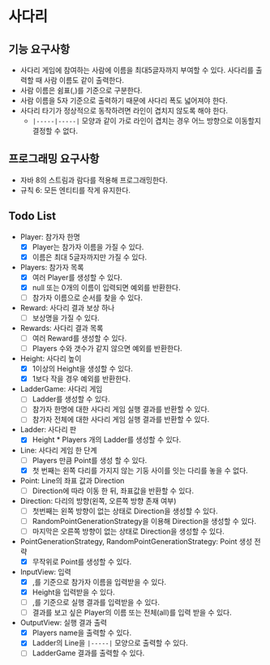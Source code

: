 # 사다리

## 기능 요구사항

- 사다리 게임에 참여하는 사람에 이름을 최대5글자까지 부여할 수 있다. 사다리를 출력할 때 사람 이름도 같이 출력한다.
- 사람 이름은 쉼표(,)를 기준으로 구분한다.
- 사람 이름을 5자 기준으로 출력하기 때문에 사다리 폭도 넓어져야 한다.
- 사다리 타기가 정상적으로 동작하려면 라인이 겹치지 않도록 해야 한다.
    - `|-----|-----|` 모양과 같이 가로 라인이 겹치는 경우 어느 방향으로 이동할지 결정할 수 없다.

## 프로그래밍 요구사항

- 자바 8의 스트림과 람다를 적용해 프로그래밍한다.
- 규칙 6: 모든 엔티티를 작게 유지한다.

## Todo List

- Player: 참가자 한명
    - [X] Player는 참가자 이름을 가질 수 있다.
    - [X] 이름은 최대 5글자까지만 가질 수 있다.

- Players: 참가자 목록
    - [X] 여러 Player를 생성할 수 있다.
    - [X] null 또는 0개의 이름이 입력되면 예외를 반환한다.
    - [ ] 참가자 이름으로 순서를 찾을 수 있다.

- Reward: 사다리 결과 보상 하나
    - [ ] 보상명을 가질 수 있다.

- Rewards: 사다리 결과 목록
    - [ ] 여러 Reward를 생성할 수 있다.
    - [ ] Players 수와 갯수가 같지 않으면 예외를 반환한다.

- Height: 사다리 높이
    - [X] 1이상의 Height을 생성할 수 있다.
    - [X] 1보다 작을 경우 예외를 반환한다.

- LadderGame: 사다리 게임
    - [ ] Ladder를 생성할 수 있다.
    - [ ] 참가자 한명에 대한 사다리 게임 실행 결과를 반환할 수 있다.
    - [ ] 참가자 전체에 대한 사다리 게임 실행 결과를 반환할 수 있다. 

- Ladder: 사다리 판
    - [X] Height * Players 개의 Ladder를 생성할 수 있다.

- Line: 사다리 게임 한 단계
    - [ ] Players 만큼 Point를 생성 할 수 있다.
    - [X] 첫 번째는 왼쪽 다리를 가지지 않는 기둥 사이를 잇는 다리를 놓을 수 없다. 

- Point: Line의 좌표 값과 Direction
    - [ ] Direction에 따라 이동 한 뒤, 좌표값을 반환할 수 있다.

- Direction: 다리의 방향(왼쪽, 오른쪽 방향 존재 여부)
    - [ ] 첫번째는 왼쪽 방향이 없는 상태로 Direction을 생성할 수 있다.
    - [ ] RandomPointGenerationStrategy을 이용해 Direction을 생성할 수 있다.
    - [ ] 마지막은 오른쪽 방향이 없는 상태로 Direction을 생성할 수 있다.

- PointGenerationStrategy, RandomPointGenerationStrategy: Point 생성 전략
    - [X] 무작위로 Point를 생성할 수 있다.

- InputView: 입력
    - [X] ,를 기준으로 참가자 이름을 입력받을 수 있다.
    - [X] Height을 입력받을 수 있다. 
    - [ ] ,를 기준으로 실행 결과를 입력받을 수 있다.
    - [ ] 결과를 보고 싶은 Player의 이름 또는 전체(all)를 입력 받을 수 있다. 

- OutputView: 실행 결과 출력
    - [X] Players name을 출력할 수 있다.
    - [X] Ladder의 Line을 `|-----|` 모양으로 출력할 수 있다.
    - [ ] LadderGame 결과를 출력할 수 있다. 
